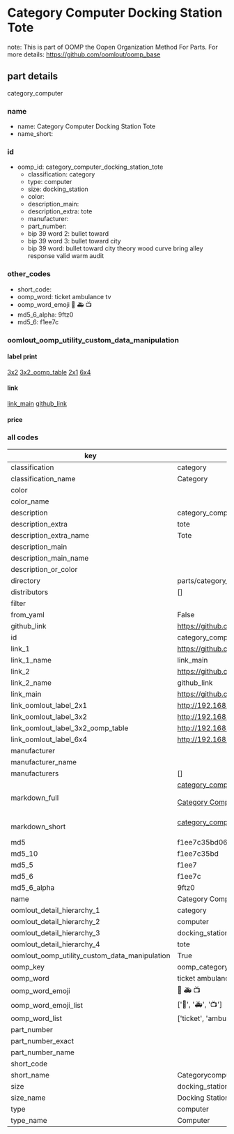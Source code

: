 # Category Computer Docking Station Tote  

note: This is part of OOMP the Oopen Organization Method For Parts. For more details: https://github.com/oomlout/oomp_base

##  part details



category_computer

### name
* name: Category Computer Docking Station Tote
* name_short: 
### id
* oomp_id: category_computer_docking_station_tote
  * classification: category
  * type: computer
  * size: docking_station
  * color: 
  * description_main: 
  * description_extra: tote
  * manufacturer: 
  * part_number: 
  * bip 39 word 2: bullet toward
  * bip 39 word 3: bullet toward city
  * bip 39 word: bullet toward city theory wood curve bring alley response valid warm audit

### other_codes
* short_code: 
* oomp_word: ticket ambulance tv
* oomp_word_emoji :ticket: :ambulance: :tv:
* md5_6_alpha: 9ftz0
* md5_6: f1ee7c






### oomlout_oomp_utility_custom_data_manipulation
#### label print
[3x2](http://192.168.1.245:1112/?label=oomp%209ftz0)
[3x2_oomp_table](http://192.168.1.107:1112/?label=oomp%209ftz0)
[2x1](http://192.168.1.242:1112/?label=oomp%209ftz0)
[6x4](http://192.168.1.55:1112/?label=oomp%209ftz0)    

#### link

[link_main](https://github.com/oomlout/oomlout_oomp_current_version_messy/tree/main/parts/category_computer_docking_station_tote) [github_link](https://github.com/oomlout/oomlout_oomp_part_src/tree/main/parts/category_computer_docking_station_tote)                             

#### price







### all codes 
| key | value |  
| --- | --- |  
| classification | category |  
| classification_name | Category |  
| color |  |  
| color_name |  |  
| description | category_computer |  
| description_extra | tote |  
| description_extra_name | Tote |  
| description_main |  |  
| description_main_name |  |  
| description_or_color |   |  
| directory | parts/category_computer_docking_station_tote |  
| distributors | [] |  
| filter |  |  
| from_yaml | False |  
| github_link | https://github.com/oomlout/oomlout_oomp_part_src/tree/main/parts/category_computer_docking_station_tote |  
| id | category_computer_docking_station_tote |  
| link_1 | https://github.com/oomlout/oomlout_oomp_current_version_messy/tree/main/parts/category_computer_docking_station_tote |  
| link_1_name | link_main |  
| link_2 | https://github.com/oomlout/oomlout_oomp_part_src/tree/main/parts/category_computer_docking_station_tote |  
| link_2_name | github_link |  
| link_main | https://github.com/oomlout/oomlout_oomp_current_version_messy/tree/main/parts/category_computer_docking_station_tote |  
| link_oomlout_label_2x1 | http://192.168.1.242:1112/?label=oomp%209ftz0 |  
| link_oomlout_label_3x2 | http://192.168.1.245:1112/?label=oomp%209ftz0 |  
| link_oomlout_label_3x2_oomp_table | http://192.168.1.107:1112/?label=oomp%209ftz0 |  
| link_oomlout_label_6x4 | http://192.168.1.55:1112/?label=oomp%209ftz0 |  
| manufacturer |  |  
| manufacturer_name |  |  
| manufacturers | [] |  
| markdown_full | [category_computer_docking_station_tote](https://github.com/oomlout/oomlout_oomp_current_version_messy/tree/main/parts/category_computer_docking_station_tote)<br>[](https://github.com/oomlout/oomlout_oomp_current_version_messy/tree/main/parts/category_computer_docking_station_tote)<br>[Category Computer Docking Station Tote](https://github.com/oomlout/oomlout_oomp_current_version_messy/tree/main/parts/category_computer_docking_station_tote)<br><br> |  
| markdown_short | [category_computer_docking_station_tote](https://github.com/oomlout/oomlout_oomp_current_version_messy/tree/main/parts/category_computer_docking_station_tote)<br><br> |  
| md5 | f1ee7c35bd068384d97e9e0452f980f1 |  
| md5_10 | f1ee7c35bd |  
| md5_5 | f1ee7 |  
| md5_6 | f1ee7c |  
| md5_6_alpha | 9ftz0 |  
| name | Category Computer Docking Station Tote |  
| oomlout_detail_hierarchy_1 | category |  
| oomlout_detail_hierarchy_2 | computer |  
| oomlout_detail_hierarchy_3 | docking_station |  
| oomlout_detail_hierarchy_4 | tote |  
| oomlout_oomp_utility_custom_data_manipulation | True |  
| oomp_key | oomp_category_computer_docking_station_tote |  
| oomp_word | ticket ambulance tv |  
| oomp_word_emoji | :ticket: :ambulance: :tv: |  
| oomp_word_emoji_list | [':ticket:', ':ambulance:', ':tv:'] |  
| oomp_word_list | ['ticket', 'ambulance', 'tv'] |  
| part_number |  |  
| part_number_exact |  |  
| part_number_name |  |  
| short_code |  |  
| short_name | Categorycomputer |  
| size | docking_station |  
| size_name | Docking Station |  
| type | computer |  
| type_name | Computer |  
